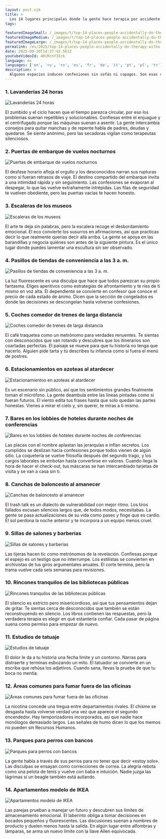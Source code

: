 ```yaml
---
layout: post.njk
title: >
  Los 14 lugares principales donde la gente hace terapia por accidente (sin llamarlo terapia)
tags:
  
featuredImageSmall: /_images/t/top-14-places-people-accidentally-do-therapy-witho-cover-es-small.webp
featuredImageMedium: /_images/t/top-14-places-people-accidentally-do-therapy-witho-cover-es-medium.webp
featuredImageLarge: /_images/t/top-14-places-people-accidentally-do-therapy-witho-cover-es-large.webp
permalink: /es/2025/top-14-places-people-accidentally-do-therapy-witho.html
date: 2025-09-30T14:37:42.561Z
youtubeVideoId: 40cRcnY3Ick
language: es
languages: ['en', 'ru', 'ro', 'es', 'fr', 'de', 'it', 'pt', 'pl', 'tr']
description: >
  Algunos espacios inducen confesiones sin sofás ni copagos. Son esas clínicas no programadas donde los desconocidos intercambian secretos, los ánimos se suavizan o endurecen y pequeños rituales transforman la ansiedad en historias. Se sienten liminales, ligeramente sin reglas y extrañamente seguros para las verdades que evitas al mediodía.
---
```


### 1. Lavanderías 24 horas

![Lavanderías 24 horas](/_images/4/4780a1708105060295e94aa932952792-medium.webp)

El zumbido y el ciclo hacen que el tiempo parezca circular, por eso los problemas suenan repetibles y solucionables. Confiesas entre el enjuague y el centrifugado porque las máquinas suenan a asentir. La gente intercambia consejos para quitar manchas y de repente habla de padres, deudas y quedarse. Se siente anónimo, pero las secadoras vigilan como terapeutas silenciosos.

### 2. Puertas de embarque de vuelos nocturnos

![Puertas de embarque de vuelos nocturnos](/_images/8/8ef54fac5d2f1b36d0c37d0f138e219d-medium.webp)

El desfase horario afloja el orgullo y los desconocidos narran sus rupturas como si fueran retrasos de viaje. El destino compartido del embarque invita a una intimidad rápida y sin seguimiento. Las confesiones se evaporan al despegar, lo que las vuelve extrañamente intrépidas. Las filas de seguridad te vuelven obediente, pero las puertas vacías te hacen honesto.

### 3. Escaleras de los museos

![Escaleras de los museos](/_images/8/87a86436b4dbbc3dd4a3f7772e61e833-medium.webp)

El arte te deja sin palabras, pero la escalera recoge el desbordamiento emocional. El eco convierte los susurros en afirmaciones, así que practicas decir lo que realmente querías decir allá arriba. La gente se apoya en las barandillas y negocia quiénes son antes de la siguiente pintura. Es el único lugar donde puedes lamentar una escultura sin ser observado.

### 4. Pasillos de tiendas de conveniencia a las 3 a. m.

![Pasillos de tiendas de conveniencia a las 3 a. m.](/_images/f/fa10945472ad83d3ad5c1ca38f2b9cf6-medium.webp)

La luz fluorescente es una disculpa que hace que todos parezcan su propio fantasma. Eliges aperitivos como estrategias de afrontamiento y te ríes de ti mismo en voz alta. El dependiente se convierte en confesor que conoce el precio de cada estado de ánimo. Dicen que la sección de congelados es donde las decisiones se descongelan hasta volverse confesiones.

### 5. Coches comedor de trenes de larga distancia

![Coches comedor de trenes de larga distancia](/_images/f/fe284dbf3312f983f36fc8d31102c82d-medium.webp)

El café traquetea como un metrónomo para verdades renuentes. Te sientas con desconocidos que van rotando y descubres que los itinerarios son coartadas perfectas. El paisaje se mueve para que tu historia no tenga que hacerlo. Alguien pide tarta y tú describes tu infancia como si fuera el menú de postres.

### 6. Estacionamientos en azoteas al atardecer

![Estacionamientos en azoteas al atardecer](/_images/0/04afe6e439d40828c3b6f41cde7178b1-medium.webp)

Es un escenario sin público, así que los sentimientos grandes finalmente toman el micrófono. La gente deambula entre las líneas pintadas como si fueran futuros. El viento edita tus frases hasta que solo quedan las partes honestas. Vienes a mirar el cielo y, sin querer, te miras a ti mismo.

### 7. Bares en los lobbies de hoteles durante noches de conferencias

![Bares en los lobbies de hoteles durante noches de conferencias](/_images/0/08ec5371387a796cba0c1609734c9bb3-medium.webp)

Las placas con el nombre aplastan las jerarquías e inflan secretos. Los cumplidos se deslizan hacia confesiones porque todos vienen de algún sitio. La coquetería se vuelve filosofía después del segundo trago, y los cargos laborales se embotan hasta convertirse en valores. Cuando llega la hora de hacer el check-out, tus máscaras se han intercambiado tarjetas de visita y se van a casa sin ti.

### 8. Canchas de baloncesto al amanecer

![Canchas de baloncesto al amanecer](/_images/f/fcb0bc6753e4ebc036b1dcb694e1d194-medium.webp)

El trash talk es un dialecto de vulnerabilidad con mejor ritmo. Los tiros fallados excusan silencios largos que, de todos modos, necesitabas. La gente se pasa actualizaciones de su vida como pases y finge que es cardio. El sol perdona la noche anterior y te incorpora a un equipo menos cruel.

### 9. Sillas de salones y barberías

![Sillas de salones y barberías](/_images/e/ee813e68f6af3a49d8a659bfc347612c-medium.webp)

Las tijeras hacen tic como metrónomos de la revelación. Confiesas porque el espejo es un testigo que no interrumpe. Los estilistas se convierten en archivistas de tus giros argumentales anuales. El corte termina, pero la trama vuelve cada seis semanas para revisiones.

### 10. Rincones tranquilos de las bibliotecas públicas

![Rincones tranquilos de las bibliotecas públicas](/_images/e/ee90d3e909b39630d1735ce0a386e276-medium.webp)

El silencio es estricto pero misericordioso, así que tus pensamientos dejan de gritar. Te sientas cerca de desconocidos que también se están reconstruyendo en silencio. Los libros contienen las respuestas, pero la verdadera terapia es elegir en qué estantería confiar. Cada pasar de página suena como permiso para empezar de nuevo.

### 11. Estudios de tatuaje

![Estudios de tatuaje](/_images/0/04ca39dcd345edb8e8cb788cb551a6d1-medium.webp)

El dolor le da a tu historia una fecha límite y un contorno. Narras para distraerte y terminas esbozando un mito. El tatuador se convierte en un escriba que rehúsa los adjetivos. Cuando sana, llevas la prueba de que tu boca no mentía.

### 12. Áreas comunes para fumar fuera de las oficinas

![Áreas comunes para fumar fuera de las oficinas](/_images/e/e35e4be7498665f1f7de342f4b923e60-medium.webp)

La nicotina concede una tregua entre departamentos rivales. El chisme se desgasta hasta volverse verdad una vez que aparece el segundo encendedor. Hay temporizadores incorporados, así que nadie hace monólogos demasiado largos. Las señales de humo dicen lo que los memos no pueden sin Recursos Humanos.

### 13. Parques para perros con bancos

![Parques para perros con bancos](/_images/2/290733840d84aae1386e7ff885dab752-medium.webp)

La gente habla a través de sus perros para no tener que decir «estoy solo». Las disculpas se ensayan como correcciones de correa. La alegría rebota como una pelota de tenis y vuelve con baba e intuición. Nadie juzga las lágrimas si un beagle también está aullando.

### 14. Apartamentos modelo de IKEA

![Apartamentos modelo de IKEA](/_images/b/baf2bba98aef22dde4c1e2724f188ac6-medium.webp)

Las parejas prueban a manejar un futuro y descubren sus límites de almacenamiento emocional. El laberinto obliga a tomar decisiones en bocados pequeños y fluorescentes. Las discusiones suenan a nombres de producto y duelen menos hasta la salida. En algún lugar entre alfombras y lámparas, se arma un nuevo límite con la llave Allen equivocada.

